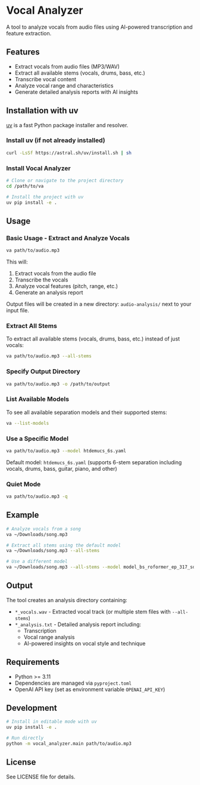 # Vocal Analyzer

A tool to analyze vocals from audio files using AI-powered transcription and feature extraction.

## Features

- Extract vocals from audio files (MP3/WAV)
- Extract all available stems (vocals, drums, bass, etc.)
- Transcribe vocal content
- Analyze vocal range and characteristics
- Generate detailed analysis reports with AI insights

## Installation with uv

[uv](https://github.com/astral-sh/uv) is a fast Python package installer and resolver.

### Install uv (if not already installed)

```bash
curl -LsSf https://astral.sh/uv/install.sh | sh
```

### Install Vocal Analyzer

```bash
# Clone or navigate to the project directory
cd /path/to/va

# Install the project with uv
uv pip install -e .
```

## Usage

### Basic Usage - Extract and Analyze Vocals

```bash
va path/to/audio.mp3
```

This will:
1. Extract vocals from the audio file
2. Transcribe the vocals
3. Analyze vocal features (pitch, range, etc.)
4. Generate an analysis report

Output files will be created in a new directory: `audio-analysis/` next to your input file.

### Extract All Stems

To extract all available stems (vocals, drums, bass, etc.) instead of just vocals:

```bash
va path/to/audio.mp3 --all-stems
```

### Specify Output Directory

```bash
va path/to/audio.mp3 -o /path/to/output
```

### List Available Models

To see all available separation models and their supported stems:

```bash
va --list-models
```

### Use a Specific Model

```bash
va path/to/audio.mp3 --model htdemucs_6s.yaml
```

Default model: `htdemucs_6s.yaml` (supports 6-stem separation including vocals, drums, bass, guitar, piano, and other)

### Quiet Mode

```bash
va path/to/audio.mp3 -q
```

## Example

```bash
# Analyze vocals from a song
va ~/Downloads/song.mp3

# Extract all stems using the default model
va ~/Downloads/song.mp3 --all-stems

# Use a different model
va ~/Downloads/song.mp3 --all-stems --model model_bs_roformer_ep_317_sdr_12.9755.ckpt
```

## Output

The tool creates an analysis directory containing:
- `*_vocals.wav` - Extracted vocal track (or multiple stem files with `--all-stems`)
- `*_analysis.txt` - Detailed analysis report including:
  - Transcription
  - Vocal range analysis
  - AI-powered insights on vocal style and technique

## Requirements

- Python >= 3.11
- Dependencies are managed via `pyproject.toml`
- OpenAI API key (set as environment variable `OPENAI_API_KEY`)

## Development

```bash
# Install in editable mode with uv
uv pip install -e .

# Run directly
python -m vocal_analyzer.main path/to/audio.mp3
```

## License

See LICENSE file for details.
